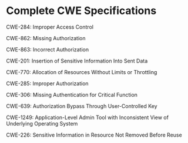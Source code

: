 

# Complete CWE Specifications

CWE-284: Improper Access Control

CWE-862: Missing Authorization

CWE-863: Incorrect Authorization

CWE-201: Insertion of Sensitive Information Into Sent Data

CWE-770: Allocation of Resources Without Limits or Throttling

CWE-285: Improper Authorization

CWE-306: Missing Authentication for Critical Function

CWE-639: Authorization Bypass Through User-Controlled Key

CWE-1249: Application-Level Admin Tool with Inconsistent View of Underlying Operating System

CWE-226: Sensitive Information in Resource Not Removed Before Reuse